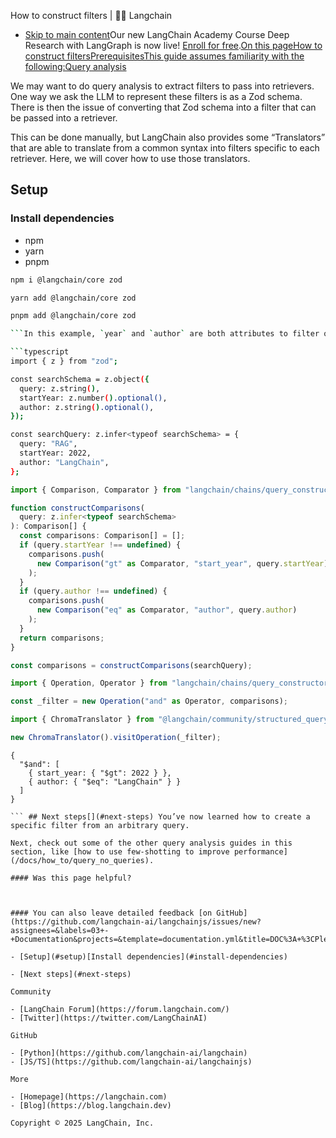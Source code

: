 How to construct filters | 🦜️🔗 Langchain
- [Skip to main content](#__docusaurus_skipToContent_fallback)Our new LangChain Academy Course Deep Research with LangGraph is now live! [Enroll for free](https://academy.langchain.com/courses/deep-research-with-langgraph/?utm_medium=internal&utm_source=docs&utm_campaign=q3-2025_deep-research-course_co).[On this pageHow to construct filtersPrerequisitesThis guide assumes familiarity with the following:Query analysis](/docs/tutorials/rag#query-analysis)

We may want to do query analysis to extract filters to pass into retrievers. One way we ask the LLM to represent these filters is as a Zod schema. There is then the issue of converting that Zod schema into a filter that can be passed into a retriever.

This can be done manually, but LangChain also provides some “Translators” that are able to translate from a common syntax into filters specific to each retriever. Here, we will cover how to use those translators.

## Setup[​](#setup)

### Install dependencies[​](#install-dependencies)

- npm
- yarn
- pnpm

```bash
npm i @langchain/core zod

```

```bash
yarn add @langchain/core zod

```

```bash
pnpm add @langchain/core zod

```In this example, `year` and `author` are both attributes to filter on.

```typescript
import { z } from "zod";

const searchSchema = z.object({
  query: z.string(),
  startYear: z.number().optional(),
  author: z.string().optional(),
});

const searchQuery: z.infer<typeof searchSchema> = {
  query: "RAG",
  startYear: 2022,
  author: "LangChain",
};

```

```typescript
import { Comparison, Comparator } from "langchain/chains/query_constructor/ir";

function constructComparisons(
  query: z.infer<typeof searchSchema>
): Comparison[] {
  const comparisons: Comparison[] = [];
  if (query.startYear !== undefined) {
    comparisons.push(
      new Comparison("gt" as Comparator, "start_year", query.startYear)
    );
  }
  if (query.author !== undefined) {
    comparisons.push(
      new Comparison("eq" as Comparator, "author", query.author)
    );
  }
  return comparisons;
}

const comparisons = constructComparisons(searchQuery);

```

```typescript
import { Operation, Operator } from "langchain/chains/query_constructor/ir";

const _filter = new Operation("and" as Operator, comparisons);

```

```typescript
import { ChromaTranslator } from "@langchain/community/structured_query/chroma";

new ChromaTranslator().visitOperation(_filter);

```

```text
{
  "$and": [
    { start_year: { "$gt": 2022 } },
    { author: { "$eq": "LangChain" } }
  ]
}

``` ## Next steps[​](#next-steps) You’ve now learned how to create a specific filter from an arbitrary query.

Next, check out some of the other query analysis guides in this section, like [how to use few-shotting to improve performance](/docs/how_to/query_no_queries).

#### Was this page helpful?



#### You can also leave detailed feedback [on GitHub](https://github.com/langchain-ai/langchainjs/issues/new?assignees=&labels=03+-+Documentation&projects=&template=documentation.yml&title=DOC%3A+%3CPlease+write+a+comprehensive+title+after+the+%27DOC%3A+%27+prefix%3E).

- [Setup](#setup)[Install dependencies](#install-dependencies)

- [Next steps](#next-steps)

Community

- [LangChain Forum](https://forum.langchain.com/)
- [Twitter](https://twitter.com/LangChainAI)

GitHub

- [Python](https://github.com/langchain-ai/langchain)
- [JS/TS](https://github.com/langchain-ai/langchainjs)

More

- [Homepage](https://langchain.com)
- [Blog](https://blog.langchain.dev)

Copyright © 2025 LangChain, Inc.